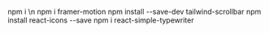 npm i \n
npm i framer-motion 
npm install --save-dev tailwind-scrollbar
npm install react-icons --save
npm i react-simple-typewriter
